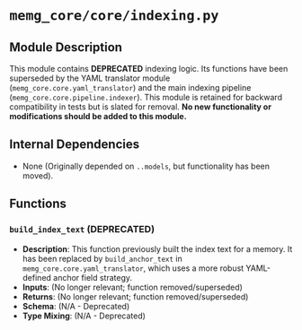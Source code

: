 # `memg_core/core/indexing.py`

## Module Description
This module contains **DEPRECATED** indexing logic. Its functions have been superseded by the YAML translator module (`memg_core.core.yaml_translator`) and the main indexing pipeline (`memg_core.core.pipeline.indexer`). This module is retained for backward compatibility in tests but is slated for removal. **No new functionality or modifications should be added to this module.**

## Internal Dependencies
- None (Originally depended on `..models`, but functionality has been moved).

## Functions

### `build_index_text` (DEPRECATED)
- **Description**: This function previously built the index text for a memory. It has been replaced by `build_anchor_text` in `memg_core.core.yaml_translator`, which uses a more robust YAML-defined anchor field strategy.
- **Inputs**: (No longer relevant; function removed/superseded)
- **Returns**: (No longer relevant; function removed/superseded)
- **Schema**: (N/A - Deprecated)
- **Type Mixing**: (N/A - Deprecated)
